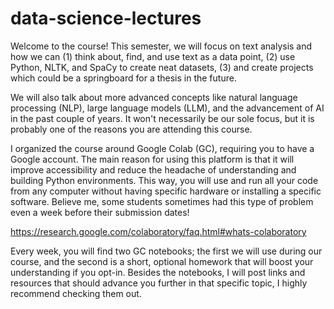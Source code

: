 # data-science-lectures
Welcome to the course! This semester, we will focus on text analysis and how we can (1) think about, find, and use text as a data point, (2) use Python, NLTK, and SpaCy to create neat datasets, (3) and create projects which could be a springboard for a thesis in the future.

We will also talk about more advanced concepts like natural language processing (NLP), large language models (LLM), and the advancement of AI in the past couple of years. It won't necessarily be our sole focus, but it is probably one of the reasons you are attending this course. 

I organized the course around Google Colab (GC), requiring you to have a Google account. The main reason for using this platform is that it will improve accessibility and reduce the headache of understanding and building Python environments. This way, you will use and run all your code from any computer without having specific hardware or installing a specific software. Believe me, some students sometimes had this type of problem even a week before their submission dates!

https://research.google.com/colaboratory/faq.html#whats-colaboratory

Every week, you will find two GC notebooks; the first we will use during our course, and the second is a short, optional homework that will boost your understanding if you opt-in. Besides the notebooks, I will post links and resources that should advance you further in that specific topic, I highly recommend checking them out.
